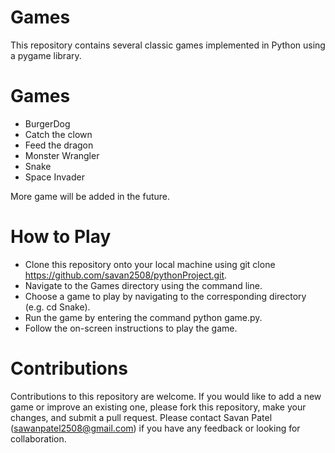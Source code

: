 # Games
This repository contains several classic games implemented in Python using a pygame library.

# Games
* BurgerDog
* Catch the clown 
* Feed the dragon
* Monster Wrangler
* Snake
* Space Invader

More game will be added in the future. 

# How to Play
* Clone this repository onto your local machine using git clone https://github.com/savan2508/pythonProject.git.
* Navigate to the Games directory using the command line.
* Choose a game to play by navigating to the corresponding directory (e.g. cd Snake).
* Run the game by entering the command python game.py.
* Follow the on-screen instructions to play the game.
# Contributions
Contributions to this repository are welcome. If you would like to add a new game or improve an existing one, please fork this repository, make your changes, and submit a pull request.
Please contact Savan Patel (sawanpatel2508@gmail.com) if you have any feedback or looking for collaboration. 
